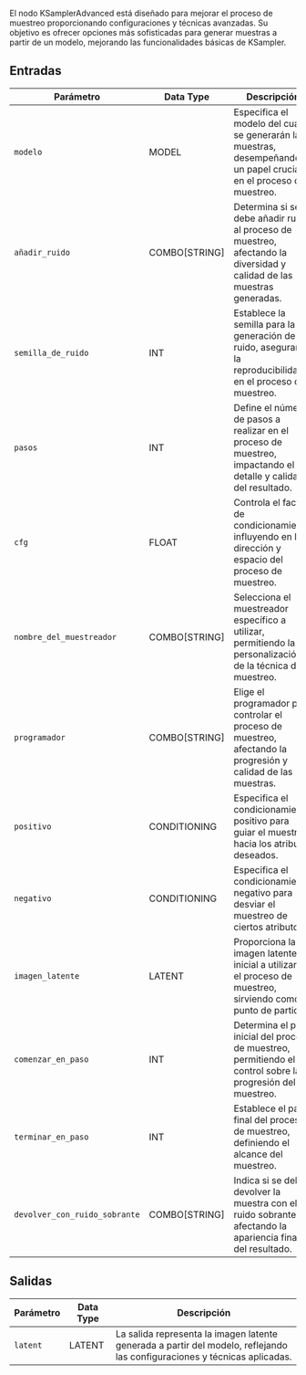 El nodo KSamplerAdvanced está diseñado para mejorar el proceso de muestreo proporcionando configuraciones y técnicas avanzadas. Su objetivo es ofrecer opciones más sofisticadas para generar muestras a partir de un modelo, mejorando las funcionalidades básicas de KSampler.

## Entradas

| Parámetro             | Data Type | Descripción                                                                                                                                                                                                                                                                                                                                                     |
|----------------------|-------------|---------------------------------------------------------------------------------------------------------------------------------------------------------------------------------------------------------------------------------------------------------------------------------------------------------------------------------------------------------------------|
| `modelo`              | MODEL       | Especifica el modelo del cual se generarán las muestras, desempeñando un papel crucial en el proceso de muestreo.                                                                                                                                                                                                                      |
| `añadir_ruido`          | COMBO[STRING] | Determina si se debe añadir ruido al proceso de muestreo, afectando la diversidad y calidad de las muestras generadas.                                                                                                                                                                                                             |
| `semilla_de_ruido`         | INT         | Establece la semilla para la generación de ruido, asegurando la reproducibilidad en el proceso de muestreo.                                                                                                                                                                                                                                     |
| `pasos`              | INT         | Define el número de pasos a realizar en el proceso de muestreo, impactando el detalle y calidad del resultado.                                                                                                                                                                                                                   |
| `cfg`                | FLOAT       | Controla el factor de condicionamiento, influyendo en la dirección y espacio del proceso de muestreo.                                                                                                                                                                                                                                  |
| `nombre_del_muestreador`       | COMBO[STRING] | Selecciona el muestreador específico a utilizar, permitiendo la personalización de la técnica de muestreo.                                                                                                                                                                                                                                  |
| `programador`          | COMBO[STRING] | Elige el programador para controlar el proceso de muestreo, afectando la progresión y calidad de las muestras.                                                                                                                                                                                                                   |
| `positivo`           | CONDITIONING | Especifica el condicionamiento positivo para guiar el muestreo hacia los atributos deseados.                                                                                                                                                                                                                                     |
| `negativo`           | CONDITIONING | Especifica el condicionamiento negativo para desviar el muestreo de ciertos atributos.                                                                                                                                                                                                                                     |
| `imagen_latente`       | LATENT      | Proporciona la imagen latente inicial a utilizar en el proceso de muestreo, sirviendo como punto de partida.                                                                                                                                                                                                                               |
| `comenzar_en_paso`      | INT         | Determina el paso inicial del proceso de muestreo, permitiendo el control sobre la progresión del muestreo.                                                                                                                                                                                                                               |
| `terminar_en_paso`        | INT         | Establece el paso final del proceso de muestreo, definiendo el alcance del muestreo.                                                                                                                                                                                                                                         |
| `devolver_con_ruido_sobrante` | COMBO[STRING] | Indica si se debe devolver la muestra con el ruido sobrante, afectando la apariencia final del resultado.                                                                                                                                                                                                                               |

## Salidas

| Parámetro   | Data Type | Descripción                                                                                                               |
|-------------|-------------|------------------------------------------------------------------------------------------------------------------------------|
| `latent`    | LATENT      | La salida representa la imagen latente generada a partir del modelo, reflejando las configuraciones y técnicas aplicadas. |
